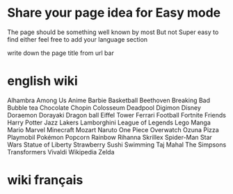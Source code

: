 # Share your page idea for Easy mode

The page should be something well known by most
But not Super easy to find either
feel free to add your language section

write down the page title from url bar


# english wiki

Alhambra
Among Us
Anime
Barbie
Basketball
Beethoven
Breaking Bad
Bubble tea
Chocolate
Chopin
Colosseum
Deadpool
Digimon
Disney
Doraemon
Dorayaki
Dragon ball
Eiffel Tower
Ferrari
Football
Fortnite
Friends
Harry Potter
Jazz
Lakers
Lamborghini
League of Legends
Lego
Manga
Mario
Marvel
Minecraft
Mozart
Naruto
One Piece
Overwatch
Ozuna
Pizza
Playmobil
Pokémon
Popcorn
Rainbow
Rihanna
Skrillex
Spider-Man
Star Wars
Statue of Liberty
Strawberry
Sushi
Swimming
Taj Mahal
The Simpsons
Transformers
Vivaldi
Wikipedia
Zelda


# wiki français
